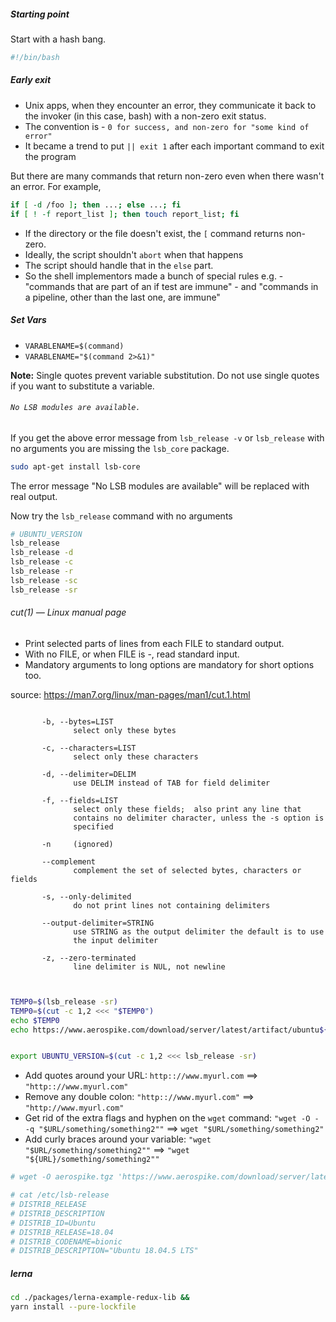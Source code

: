 ##### Starting point

Start with a hash bang.

```bash
#!/bin/bash
```

##### Early exit

- Unix apps, when they encounter an error, they communicate it back to the invoker (in this case, bash) with a non-zero exit status.
- The convention is - `0 for success, and non-zero for "some kind of error"`
- It became a trend to put `|| exit 1` after each important command to exit the program

But there are many commands that return non-zero even when there wasn't an error.
For example,

```bash
if [ -d /foo ]; then ...; else ...; fi
if [ ! -f report_list ]; then touch report_list; fi
```

- If the directory or the file doesn't exist, the `[` command returns non-zero.
- Ideally, the script shouldn't `abort` when that happens
- The script should handle that in the `else` part.
- So the shell implementors made a bunch of special rules e.g. - "commands that are part of an if test are immune" - and "commands in a pipeline, other than the last one, are immune"

##### Set Vars

- `VARABLENAME=$(command)`
- `VARABLENAME="$(command 2>&1)"`

**Note:** Single quotes prevent variable substitution. Do not use single quotes if you want to substitute a variable.

###### `No LSB modules are available.`

If you get the above error message from `lsb_release -v` or `lsb_release` with no arguments you are missing the `lsb_core` package.

```bash
sudo apt-get install lsb-core
```

The error message "No LSB modules are available" will be replaced with real output.

Now try the `lsb_release` command with no arguments

```bash
# UBUNTU_VERSION
lsb_release
lsb_release -d
lsb_release -c
lsb_release -r
lsb_release -sc
lsb_release -sr
```

###### cut(1) — Linux manual page

- Print selected parts of lines from each FILE to standard output.
- With no FILE, or when FILE is -, read standard input.
- Mandatory arguments to long options are mandatory for short
  options too.

source: https://man7.org/linux/man-pages/man1/cut.1.html

```

       -b, --bytes=LIST
              select only these bytes

       -c, --characters=LIST
              select only these characters

       -d, --delimiter=DELIM
              use DELIM instead of TAB for field delimiter

       -f, --fields=LIST
              select only these fields;  also print any line that
              contains no delimiter character, unless the -s option is
              specified

       -n     (ignored)

       --complement
              complement the set of selected bytes, characters or fields

       -s, --only-delimited
              do not print lines not containing delimiters

       --output-delimiter=STRING
              use STRING as the output delimiter the default is to use
              the input delimiter

       -z, --zero-terminated
              line delimiter is NUL, not newline
```

```bash


TEMP0=$(lsb_release -sr)
TEMP0=$(cut -c 1,2 <<< "$TEMP0")
echo $TEMP0
echo https://www.aerospike.com/download/server/latest/artifact/ubuntu${TEMP0}


export UBUNTU_VERSION=$(cut -c 1,2 <<< lsb_release -sr)
```

- Add quotes around your URL: `http:://www.myurl.com` ==> `"http:://www.myurl.com"`
- Remove any double colon: `"http:://www.myurl.com"` ==> `"http://www.myurl.com"`
- Get rid of the extra flags and hyphen on the `wget` command: `"wget -O - -q "$URL/something/something2""` ==> `wget "$URL/something/something2"`
- Add curly braces around your variable: `"wget "$URL/something/something2""` ==> `"wget "${URL}/something/something2""`

```bash
# wget -O aerospike.tgz 'https://www.aerospike.com/download/server/latest/artifact/'

# cat /etc/lsb-release
# DISTRIB_RELEASE
# DISTRIB_DESCRIPTION
# DISTRIB_ID=Ubuntu
# DISTRIB_RELEASE=18.04
# DISTRIB_CODENAME=bionic
# DISTRIB_DESCRIPTION="Ubuntu 18.04.5 LTS"

```

##### lerna

```bash
cd ./packages/lerna-example-redux-lib &&
yarn install --pure-lockfile
```
